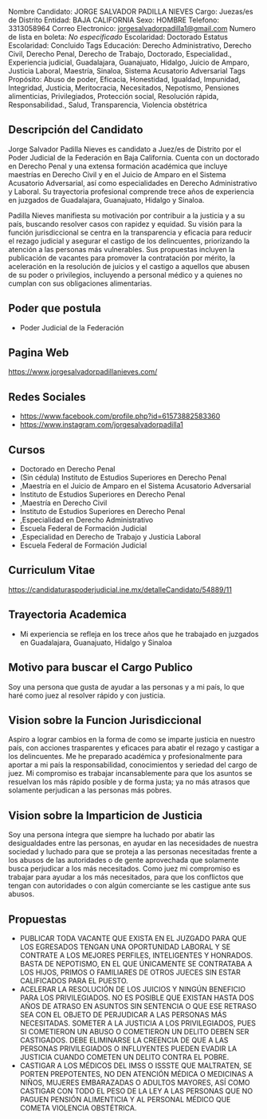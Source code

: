 Nombre Candidato: JORGE SALVADOR PADILLA NIEVES
Cargo: Juezas/es de Distrito
Entidad: BAJA CALIFORNIA
Sexo: HOMBRE
Telefono: 3313058964
Correo Electronico: jorgesalvadorpadilla1@gmail.com
Numero de lista en boleta: *No especificado*
Escolaridad: Doctorado
Estatus Escolaridad: Concluido
Tags Educación: Derecho Administrativo, Derecho Civil, Derecho Penal, Derecho de Trabajo, Doctorado, Especialidad., Experiencia judicial, Guadalajara, Guanajuato, Hidalgo, Juicio de Amparo, Justicia Laboral, Maestría, Sinaloa, Sistema Acusatorio Adversarial
Tags Propósito: Abuso de poder, Eficacia, Honestidad, Igualdad, Impunidad, Integridad, Justicia, Meritocracia, Necesitados, Nepotismo, Pensiones alimenticias, Privilegiados, Protección social, Resolución rápida, Responsabilidad., Salud, Transparencia, Violencia obstétrica


## Descripción del Candidato 

Jorge Salvador Padilla Nieves es candidato a Juez/es de Distrito por el Poder Judicial de la Federación en Baja California. Cuenta con un doctorado en Derecho Penal y una extensa formación académica que incluye maestrías en Derecho Civil y en el Juicio de Amparo en el Sistema Acusatorio Adversarial, así como especialidades en Derecho Administrativo y Laboral. Su trayectoria profesional comprende trece años de experiencia en juzgados de Guadalajara, Guanajuato, Hidalgo y Sinaloa.

Padilla Nieves manifiesta su motivación por contribuir a la justicia y a su país, buscando resolver casos con rapidez y equidad. Su visión para la función jurisdiccional se centra en la transparencia y eficacia para reducir el rezago judicial y asegurar el castigo de los delincuentes, priorizando la atención a las personas más vulnerables. Sus propuestas incluyen la publicación de vacantes para promover la contratación por mérito, la aceleración en la resolución de juicios y el castigo a aquellos que abusen de su poder o privilegios, incluyendo a personal médico y a quienes no cumplan con sus obligaciones alimentarias.


## Poder que postula

- Poder Judicial de la Federación


## Pagina Web

https://www.jorgesalvadorpadillanieves.com/


## Redes Sociales

- https://www.facebook.com/profile.php?id=61573882583360
- https://www.instagram.com/jorgesalvadorpadilla1


## Cursos

- Doctorado en Derecho Penal
- (Sin cédula) Instituto de Estudios Superiores en Derecho Penal
- ,Maestría en el Juicio de Amparo en el Sistema Acusatorio Adversarial
- Instituto de Estudios Superiores en Derecho Penal
- ,Maestría en Derecho Civil
- Instituto de Estudios Superiores en Derecho Penal
- ,Especialidad en Derecho Administrativo
- Escuela Federal de Formación Judicial
- ,Especialidad en Derecho de Trabajo y Justicia Laboral
- Escuela Federal de Formación Judicial


## Curriculum Vitae

https://candidaturaspoderjudicial.ine.mx/detalleCandidato/54889/11


## Trayectoria Academica

- Mi experiencia se refleja en los trece años que he trabajado en juzgados en Guadalajara, Guanajuato, Hidalgo y Sinaloa


## Motivo para buscar el Cargo Publico

Soy una persona que gusta de ayudar a las personas y a mi país, lo que haré como juez al resolver rápido y con justicia.


## Vision sobre la Funcion Jurisdiccional

Aspiro a lograr cambios en la forma de como se imparte justicia en nuestro país, con acciones trasparentes y eficaces para abatir el rezago y castigar a los delincuentes. Me he preparado académica y profesionalmente para aportar a mi país la responsabilidad, conocimientos y seriedad del cargo de juez. Mi compromiso es trabajar incansablemente para que los asuntos se resuelvan los más rápido posible y de forma justa; ya no más atrasos que solamente perjudican a las personas más pobres.


## Vision sobre la Imparticion de Justicia

Soy una persona íntegra que siempre ha luchado por abatir las desigualdades entre las personas, en ayudar en las necesidades de nuestra sociedad y luchado para que se proteja a las personas necesitadas frente a los abusos de las autoridades o de gente aprovechada que solamente busca perjudicar a los más necesitados. Como juez mi compromiso es trabajar para ayudar a los más necesitados, para que los conflictos que tengan con autoridades o con algún comerciante se les castigue ante sus abusos.


## Propuestas

- PUBLICAR TODA VACANTE QUE EXISTA EN EL JUZGADO PARA QUE LOS EGRESADOS TENGAN UNA OPORTUNIDAD LABORAL Y SE CONTRATE A LOS MEJORES PERFILES, INTELIGENTES Y HONRADOS. BASTA DE NEPOTISMO, EN EL QUE ÚNICAMENTE SE CONTRATABA A LOS HIJOS, PRIMOS O FAMILIARES DE OTROS JUECES SIN ESTAR CALIFICADOS PARA EL PUESTO.
- ACELERAR LA RESOLUCIÓN DE LOS JUICIOS Y NINGÚN BENEFICIO PARA LOS PRIVILEGIADOS. NO ES POSIBLE QUE EXISTAN HASTA DOS AÑOS DE ATRASO EN ASUNTOS SIN SENTENCIA O QUE ESE RETRASO SEA CON EL OBJETO DE PERJUDICAR A LAS PERSONAS MÁS NECESITADAS. SOMETER A LA JUSTICIA A LOS PRIVILEGIADOS, PUES SI COMETIERON UN ABUSO O COMETIERON UN DELITO DEBEN SER CASTIGADOS. DEBE ELIMINARSE LA CREENCIA DE QUE A LAS PERSONAS PRIVILEGIADOS O INFLUYENTES PUEDEN EVADIR LA JUSTICIA CUANDO COMETEN UN DELITO CONTRA EL POBRE.
- CASTIGAR A LOS MÉDICOS DEL IMSS O ISSSTE QUE MALTRATEN, SE PORTEN PREPOTENTES, NO DEN ATENCIÓN MÉDICA O MEDICINAS A NIÑOS, MUJERES EMBARAZADAS O ADULTOS MAYORES, ASÍ COMO CASTIGAR CON TODO EL PESO DE LA LEY A LAS PERSONAS QUE NO PAGUEN PENSIÓN ALIMENTICIA Y AL PERSONAL MÉDICO QUE COMETA VIOLENCIA OBSTÉTRICA.

